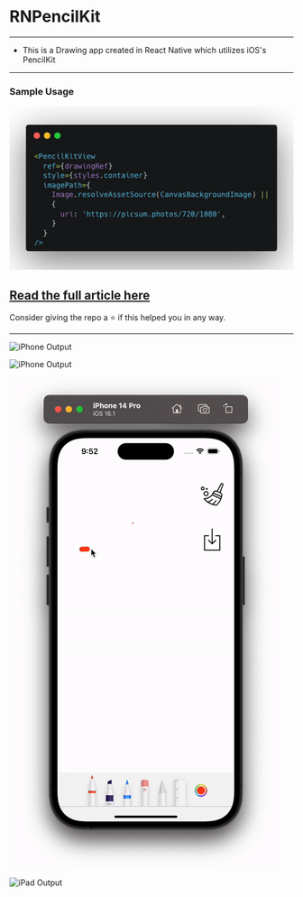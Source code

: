 # RNPencilKit
----
* This is a Drawing app created in React Native which utilizes iOS's PencilKit
----
### Sample Usage

![Usage](https://github.com/hrupesh/RNPencilKit/blob/main/RNPencilKitUsage.png)

## [Read the full article here](https://blog.logrocket.com/build-react-native-drawing-app-pencilkit/)

Consider giving the repo a ⭐️ if this helped you in any way.

----

![iPhone Output](https://github.com/hrupesh/RNPencilKit/blob/main/rn-pencil-kit-image-zoom.gif)

![iPhone Output](https://github.com/hrupesh/RNPencilKit/blob/main/rn-pencil-kit-draw-over-image.gif)

![iPhone Output](https://github.com/hrupesh/RNPencilKit/blob/main/IPhone-pencilkit-output.gif "iPhone Output")

![iPad Output](https://github.com/hrupesh/RNPencilKit/blob/main/iPad-pencilkit-output.gif "iPad Output")
